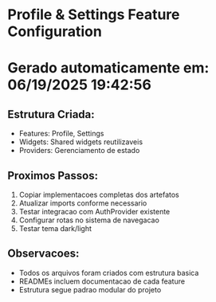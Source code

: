﻿# Profile & Settings Feature Configuration
# Gerado automaticamente em: 06/19/2025 19:42:56

## Estrutura Criada:
- Features: Profile, Settings
- Widgets: Shared widgets reutilizaveis
- Providers: Gerenciamento de estado

## Proximos Passos:
1. Copiar implementacoes completas dos artefatos
2. Atualizar imports conforme necessario
3. Testar integracao com AuthProvider existente
4. Configurar rotas no sistema de navegacao
5. Testar tema dark/light

## Observacoes:
- Todos os arquivos foram criados com estrutura basica
- READMEs incluem documentacao de cada feature
- Estrutura segue padrao modular do projeto
